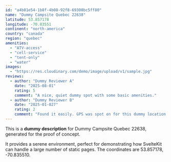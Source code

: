 ```yaml
---
id: "a4b81e54-1b8f-4b08-92f8-69300bc5ff80"
name: "Dummy Campsite Quebec 22638"
latitude: 53.857178
longitude: -70.83551
continent: "north-america"
country: "canada"
region: "quebec"
amenities:
  - "ATV-access"
  - "cell-service"
  - "tent-only"
  - "water"
images:
  - "https://res.cloudinary.com/demo/image/upload/v1/sample.jpg"
reviews:
  - author: "Dummy Reviewer A"
    date: "2025-08-01"
    rating: 5
    comment: "A nice, quiet dummy spot with some basic amenities."
  - author: "Dummy Reviewer B"
    date: "2025-01-027"
    rating: 2
    comment: "Found it easily. GPS was spot on for this dummy location."
---
```


This is a **dummy description** for Dummy Campsite Quebec 22638, generated for the proof of concept.

It provides a serene environment, perfect for demonstrating how SvelteKit can handle a large number of static pages. The coordinates are 53.857178, -70.835510.

